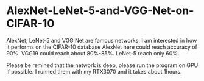 # AlexNet-LeNet-5-and-VGG-Net-on-CIFAR-10
AlexNet, LeNet-5 and VGG Net are famous networks, I am interested in how it performs on the CIFAR-10 database
AlexNet here could reach accuracy of 90%.
VGG19 could reach about 80%-85%.
LeNet-5 reach only 60%.

Please be remined that the network is deep, please run the program on GPU if possible. I runned them with my RTX3070 and it takes about 1hours.